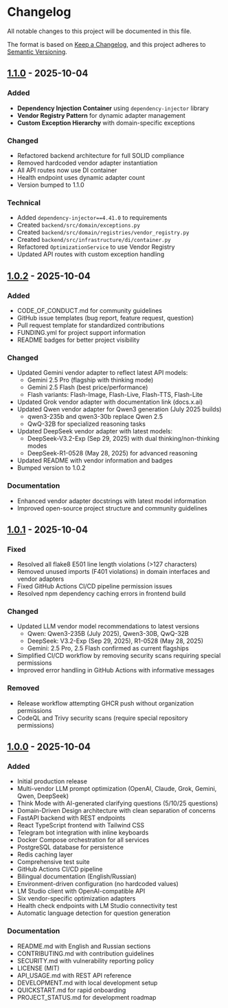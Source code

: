 # Changelog

All notable changes to this project will be documented in this file.

The format is based on [Keep a Changelog](https://keepachangelog.com/en/1.0.0/),
and this project adheres to [Semantic Versioning](https://semver.org/spec/v2.0.0.html).

## [1.1.0] - 2025-10-04

### Added
- **Dependency Injection Container** using `dependency-injector` library
- **Vendor Registry Pattern** for dynamic adapter management
- **Custom Exception Hierarchy** with domain-specific exceptions

### Changed
- Refactored backend architecture for full SOLID compliance
- Removed hardcoded vendor adapter instantiation
- All API routes now use DI container
- Health endpoint uses dynamic adapter count
- Version bumped to 1.1.0

### Technical
- Added `dependency-injector==4.41.0` to requirements
- Created `backend/src/domain/exceptions.py`
- Created `backend/src/domain/registries/vendor_registry.py`
- Created `backend/src/infrastructure/di/container.py`
- Refactored `OptimizationService` to use Vendor Registry
- Updated API routes with custom exception handling

## [1.0.2] - 2025-10-04

### Added
- CODE_OF_CONDUCT.md for community guidelines
- GitHub issue templates (bug report, feature request, question)
- Pull request template for standardized contributions
- FUNDING.yml for project support information
- README badges for better project visibility

### Changed
- Updated Gemini vendor adapter to reflect latest API models:
  - Gemini 2.5 Pro (flagship with thinking mode)
  - Gemini 2.5 Flash (best price/performance)
  - Flash variants: Flash-Image, Flash-Live, Flash-TTS, Flash-Lite
- Updated Grok vendor adapter with documentation link (docs.x.ai)
- Updated Qwen vendor adapter for Qwen3 generation (July 2025 builds)
  - qwen3-235b and qwen3-30b replace Qwen 2.5
  - QwQ-32B for specialized reasoning tasks
- Updated DeepSeek vendor adapter with latest models:
  - DeepSeek-V3.2-Exp (Sep 29, 2025) with dual thinking/non-thinking modes
  - DeepSeek-R1-0528 (May 28, 2025) for advanced reasoning
- Updated README with vendor information and badges
- Bumped version to 1.0.2

### Documentation
- Enhanced vendor adapter docstrings with latest model information
- Improved open-source project structure and community guidelines

## [1.0.1] - 2025-10-04

### Fixed
- Resolved all flake8 E501 line length violations (>127 characters)
- Removed unused imports (F401 violations) in domain interfaces and vendor adapters
- Fixed GitHub Actions CI/CD pipeline permission issues
- Resolved npm dependency caching errors in frontend build

### Changed
- Updated LLM vendor model recommendations to latest versions
  - Qwen: Qwen3-235B (July 2025), Qwen3-30B, QwQ-32B
  - DeepSeek: V3.2-Exp (Sep 29, 2025), R1-0528 (May 28, 2025)
  - Gemini: 2.5 Pro, 2.5 Flash confirmed as current flagships
- Simplified CI/CD workflow by removing security scans requiring special permissions
- Improved error handling in GitHub Actions with informative messages

### Removed
- Release workflow attempting GHCR push without organization permissions
- CodeQL and Trivy security scans (require special repository permissions)

## [1.0.0] - 2025-10-04

### Added
- Initial production release
- Multi-vendor LLM prompt optimization (OpenAI, Claude, Grok, Gemini, Qwen, DeepSeek)
- Think Mode with AI-generated clarifying questions (5/10/25 questions)
- Domain-Driven Design architecture with clean separation of concerns
- FastAPI backend with REST endpoints
- React TypeScript frontend with Tailwind CSS
- Telegram bot integration with inline keyboards
- Docker Compose orchestration for all services
- PostgreSQL database for persistence
- Redis caching layer
- Comprehensive test suite
- GitHub Actions CI/CD pipeline
- Bilingual documentation (English/Russian)
- Environment-driven configuration (no hardcoded values)
- LM Studio client with OpenAI-compatible API
- Six vendor-specific optimization adapters
- Health check endpoints with LM Studio connectivity test
- Automatic language detection for question generation

### Documentation
- README.md with English and Russian sections
- CONTRIBUTING.md with contribution guidelines
- SECURITY.md with vulnerability reporting policy
- LICENSE (MIT)
- API_USAGE.md with REST API reference
- DEVELOPMENT.md with local development setup
- QUICKSTART.md for rapid onboarding
- PROJECT_STATUS.md for development roadmap

[1.1.0]: https://github.com/rldyourmnd/local-llm-prompt-optimizer/compare/v1.0.2...v1.1.0
[1.0.2]: https://github.com/rldyourmnd/local-llm-prompt-optimizer/compare/v1.0.1...v1.0.2
[1.0.1]: https://github.com/rldyourmnd/local-llm-prompt-optimizer/compare/v1.0.0...v1.0.1
[1.0.0]: https://github.com/rldyourmnd/local-llm-prompt-optimizer/releases/tag/v1.0.0
